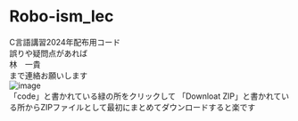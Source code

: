 # Robo-ism_lec

C言語講習2024年配布用コード  
誤りや疑問点があれば  
林　一貴  
まで連絡お願いします  
![image](https://github.com/yudo417/Robo-ism_lec/assets/157291276/f04b7ae7-ed8e-4212-a3b2-cb171a1a327d)  
「code」と書かれている緑の所をクリックして
「Downloat ZIP」と書かれている所からZIPファイルとして最初にまとめてダウンロードすると楽です
